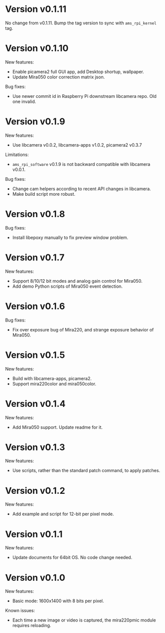 # Version v0.1.11

No change from v0.1.11. Bump the tag version to sync with `ams_rpi_kernel` tag.

# Version v0.1.10

New features:
- Enable picamera2 full GUI app, add Desktop shortup, wallpaper.
- Update Mira050 color correction matrix json.

Bug fixes:
- Use newer commit id in Raspberry Pi downstream libcamera repo. Old one invalid.

# Version v0.1.9

New features:
- Use libcamera v0.0.2, libcamera-apps v1.0.2, picamera2 v0.3.7

Limitations:
- `ams_rpi_software` v0.1.9 is not backward compatible with libcamera v0.0.1.

Bug fixes:
- Change cam helpers according to recent API changes in libcamera.
- Make build script more robust.

# Version v0.1.8

Bug fixes:
- Install libepoxy manually to fix preview window problem.

# Version v0.1.7

New features:
- Support 8/10/12 bit modes and analog gain control for Mira050.
- Add demo Python scripts of Mira050 event detection.

# Version v0.1.6

Bug fixes:
- Fix over exposure bug of Mira220, and strange exposure behavior of Mira050.

# Version v0.1.5

New features:
- Build with libcamera-apps, picamera2.
- Support mira220color and mira050color.

# Version v0.1.4

New features:
- Add Mira050 support. Update readme for it.

# Version v0.1.3

New features:
- Use scripts, rather than the standard patch command, to apply patches.

# Version v0.1.2

New features:
- Add example and script for 12-bit per pixel mode.

# Version v0.1.1

New features:
- Update documents for 64bit OS. No code change needed.

# Version v0.1.0

New features:
- Basic mode: 1600x1400 with 8 bits per pixel.

Known issues:
- Each time a new image or video is captured, the mira220pmic module requires reloading.

